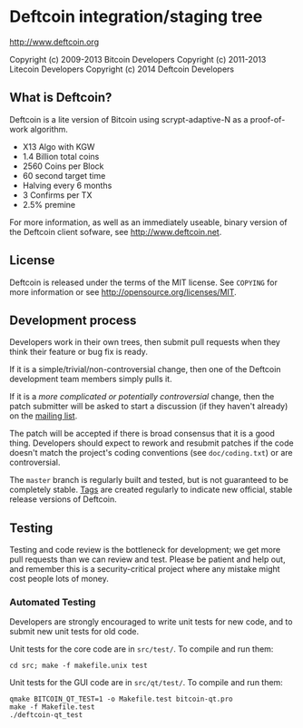 Deftcoin integration/staging tree
================================

http://www.deftcoin.org

Copyright (c) 2009-2013 Bitcoin Developers
Copyright (c) 2011-2013 Litecoin Developers
Copyright (c) 2014 Deftcoin Developers

What is Deftcoin?
----------------

Deftcoin is a lite version of Bitcoin using scrypt-adaptive-N as a proof-of-work algorithm.
- X13 Algo with KGW
- 1.4 Billion total coins
- 2560 Coins per Block
- 60 second target time
- Halving every 6 months
- 3 Confirms per TX
- 2.5% premine

For more information, as well as an immediately useable, binary version of
the Deftcoin client sofware, see http://www.deftcoin.net.

License
-------

Deftcoin is released under the terms of the MIT license. See `COPYING` for more
information or see http://opensource.org/licenses/MIT.

Development process
-------------------

Developers work in their own trees, then submit pull requests when they think
their feature or bug fix is ready.

If it is a simple/trivial/non-controversial change, then one of the Deftcoin
development team members simply pulls it.

If it is a *more complicated or potentially controversial* change, then the patch
submitter will be asked to start a discussion (if they haven't already) on the
[mailing list](http://sourceforge.net/mailarchive/forum.php?forum_name=bitcoin-development).

The patch will be accepted if there is broad consensus that it is a good thing.
Developers should expect to rework and resubmit patches if the code doesn't
match the project's coding conventions (see `doc/coding.txt`) or are
controversial.

The `master` branch is regularly built and tested, but is not guaranteed to be
completely stable. [Tags](https://github.com/bitcoin/bitcoin/tags) are created
regularly to indicate new official, stable release versions of Deftcoin.

Testing
-------

Testing and code review is the bottleneck for development; we get more pull
requests than we can review and test. Please be patient and help out, and
remember this is a security-critical project where any mistake might cost people
lots of money.

### Automated Testing

Developers are strongly encouraged to write unit tests for new code, and to
submit new unit tests for old code.

Unit tests for the core code are in `src/test/`. To compile and run them:

    cd src; make -f makefile.unix test

Unit tests for the GUI code are in `src/qt/test/`. To compile and run them:

    qmake BITCOIN_QT_TEST=1 -o Makefile.test bitcoin-qt.pro
    make -f Makefile.test
    ./deftcoin-qt_test

